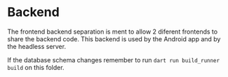 # Backend

The frontend backend separation is ment to allow 2 diferent frontends to share the backend code. This backend is used by the Android app and by the headless server.

If the database schema changes remember to run `dart run build_runner build` on this folder.